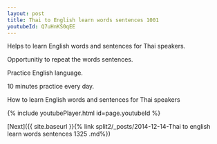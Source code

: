 ```yaml
---
layout: post
title: Thai to English learn words sentences 1001 
youtubeId: Q7uHnKS0qEE
---
```

 
 
Helps to learn English words and sentences for Thai speakers.

Opportunitiy to repeat the words sentences. 

Practice English language. 
 
10 minutes practice every day. 
 
How to learn English words and sentences for Thai speakers 
 
{% include youtubePlayer.html id=page.youtubeId %}
 
 
[Next]({{ site.baseurl }}{% link  split2/_posts/2014-12-14-Thai to english learn words sentences 1325 .md%})
 
